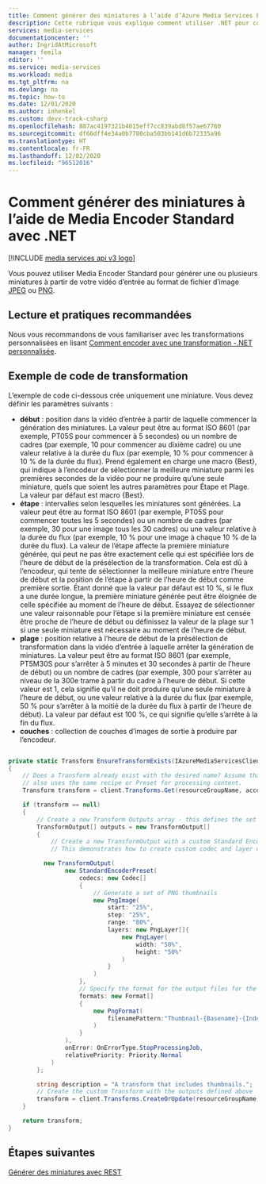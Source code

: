 ```yaml
---
title: Comment générer des miniatures à l’aide d’Azure Media Services Encoder Standard avec .NET
description: Cette rubrique vous explique comment utiliser .NET pour coder un élément multimédia tout en générant des miniatures à l’aide de Media Encoder Standard.
services: media-services
documentationcenter: ''
author: IngridAtMicrosoft
manager: femila
editor: ''
ms.service: media-services
ms.workload: media
ms.tgt_pltfrm: na
ms.devlang: na
ms.topic: how-to
ms.date: 12/01/2020
ms.author: inhenkel
ms.custom: devx-track-csharp
ms.openlocfilehash: 887ac4197321b4015eff7cc839abd8f57ae67760
ms.sourcegitcommit: df66dff4e34a0b7780cba503bb141d6b72335a96
ms.translationtype: HT
ms.contentlocale: fr-FR
ms.lasthandoff: 12/02/2020
ms.locfileid: "96512016"
---
```

# <a name="how-to-generate-thumbnails-using-encoder-standard-with-net"></a>Comment générer des miniatures à l’aide de Media Encoder Standard avec .NET

[!INCLUDE [media services api v3 logo](./includes/v3-hr.md)]

Vous pouvez utiliser Media Encoder Standard pour générer une ou plusieurs miniatures à partir de votre vidéo d’entrée au format de fichier d’image [JPEG](https://en.wikipedia.org/wiki/JPEG) ou [PNG](https://en.wikipedia.org/wiki/Portable_Network_Graphics).

## <a name="recommended-reading-and-practice"></a>Lecture et pratiques recommandées

Nous vous recommandons de vous familiariser avec les transformations personnalisées en lisant [Comment encoder avec une transformation -.NET personnalisée](customize-encoder-presets-how-to.md).

## <a name="transform-code-example"></a>Exemple de code de transformation

L’exemple de code ci-dessous crée uniquement une miniature.  Vous devez définir les paramètres suivants :

- **début** : position dans la vidéo d’entrée à partir de laquelle commencer la génération des miniatures. La valeur peut être au format ISO 8601 (par exemple, PT05S pour commencer à 5 secondes) ou un nombre de cadres (par exemple, 10 pour commencer au dixième cadre) ou une valeur relative à la durée du flux (par exemple, 10 % pour commencer à 10 % de la durée du flux). Prend également en charge une macro {Best}, qui indique à l’encodeur de sélectionner la meilleure miniature parmi les premières secondes de la vidéo pour ne produire qu’une seule miniature, quels que soient les autres paramètres pour Étape et Plage. La valeur par défaut est macro {Best}.
- **étape** : intervalles selon lesquelles les miniatures sont générées. La valeur peut être au format ISO 8601 (par exemple, PT05S pour commencer toutes les 5 secondes) ou un nombre de cadres (par exemple, 30 pour une image tous les 30 cadres) ou une valeur relative à la durée du flux (par exemple, 10 % pour une image à chaque 10 % de la durée du flux). La valeur de l’étape affecte la première miniature générée, qui peut ne pas être exactement celle qui est spécifiée lors de l’heure de début de la présélection de la transformation. Cela est dû à l’encodeur, qui tente de sélectionner la meilleure miniature entre l’heure de début et la position de l’étape à partir de l’heure de début comme première sortie. Étant donné que la valeur par défaut est 10 %, si le flux a une durée longue, la première miniature générée peut être éloignée de celle spécifiée au moment de l’heure de début. Essayez de sélectionner une valeur raisonnable pour l’étape si la première miniature est censée être proche de l’heure de début ou définissez la valeur de la plage sur 1 si une seule miniature est nécessaire au moment de l’heure de début.
- **plage** : position relative à l’heure de début de la présélection de transformation dans la vidéo d’entrée à laquelle arrêter la génération de miniatures. La valeur peut être au format ISO 8601 (par exemple, PT5M30S pour s’arrêter à 5 minutes et 30 secondes à partir de l’heure de début) ou un nombre de cadres (par exemple, 300 pour s’arrêter au niveau de la 300e trame à partir du cadre à l’heure de début. Si cette valeur est 1, cela signifie qu’il ne doit produire qu’une seule miniature à l’heure de début, ou une valeur relative à la durée du flux (par exemple, 50 % pour s’arrêter à la moitié de la durée du flux à partir de l’heure de début). La valeur par défaut est 100 %, ce qui signifie qu’elle s’arrête à la fin du flux.
- **couches** : collection de couches d’images de sortie à produire par l’encodeur.

```csharp

private static Transform EnsureTransformExists(IAzureMediaServicesClient client, string resourceGroupName, string accountName, string transformName)
{
    // Does a Transform already exist with the desired name? Assume that an existing Transform with the desired name
    // also uses the same recipe or Preset for processing content.
    Transform transform = client.Transforms.Get(resourceGroupName, accountName, transformName);

    if (transform == null)
    {
        // Create a new Transform Outputs array - this defines the set of outputs for the Transform
        TransformOutput[] outputs = new TransformOutput[]
        {
            // Create a new TransformOutput with a custom Standard Encoder Preset
            // This demonstrates how to create custom codec and layer output settings

          new TransformOutput(
                new StandardEncoderPreset(
                    codecs: new Codec[]
                    {
                        // Generate a set of PNG thumbnails
                        new PngImage(
                            start: "25%",
                            step: "25%",
                            range: "80%",
                            layers: new PngLayer[]{
                                new PngLayer(
                                    width: "50%",
                                    height: "50%"
                                )
                            }
                        )
                    },
                    // Specify the format for the output files for the thumbnails
                    formats: new Format[]
                    {
                        new PngFormat(
                            filenamePattern:"Thumbnail-{Basename}-{Index}{Extension}"
                        )
                    }
                ),
                onError: OnErrorType.StopProcessingJob,
                relativePriority: Priority.Normal
            )
        };

        string description = "A transform that includes thumbnails.";
        // Create the custom Transform with the outputs defined above
        transform = client.Transforms.CreateOrUpdate(resourceGroupName, accountName, transformName, outputs, description);
    }

    return transform;
}
```

## <a name="next-steps"></a>Étapes suivantes
[Générer des miniatures avec REST](media-services-generate-thumbnails-rest.md)

